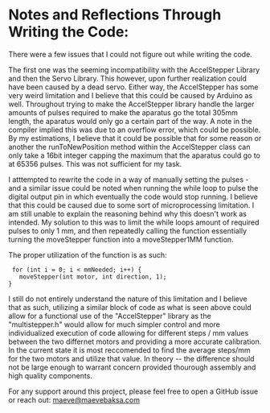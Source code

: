 # Notes and Reflections Through Writing the Code:

There were a few issues that I could not figure out while writing the code.

The first one was the seeming incompatibility with the AccelStepper Library and then the Servo Library. This however, upon further realization could have been caused by a dead servo. Either way, the AccelStepper has some very weird limitation and I believe that this could be caused by Arduino as well. Throughout trying to make the AccelStepper library handle the larger amounts of pulses required to make the aparatus go the total 305mm length, the aparatus would only go a certain part of the way. A note in the compiler implied this was due to an overflow error, which could be possible. By my estimations, I believe that it could be possible that for some reason or another the runToNewPosition method within the AccelStepper class can only take a 16bit integer capping the maximum that the  aparatus could go to at 65356 pulses. This was not sufficient for my task.

I atttempted to rewrite the code in a way of manually setting the pulses - and a similar issue could be noted when running the while loop to pulse the digital output pin in which eventually the code would stop running. I believe that this could be caused due to some sort of microprocessing limitation. I am still unable to explain the reasoning behind why this doesn't work as intended. My solution to this was to limit the while loops amount of required pulses to only 1 mm, and then repeatedly  calling the function essentially turning the moveStepper function into a moveStepper1MM function.

The proper utilization of the function is as such:

```
 for (int i = 0; i < mmNeeded; i++) { 
   moveStepper(int motor, int direction, 1);  
}
```

I still do not entirely understand the nature of this limitation and I believe that as such, utilizing a similar block of code as what is seen above could allow for a functional use of the "AccelStepper" library as the "multistepper.h" would allow for much simpler control and more individualized execution of code allowing for different steps / mm values between the two differnet motors and providing a more accurate calibration. In the current state it is most reccomended to find the average steps/mm for the two motors and utilize that value. In theory -- the difference should not be large enough to warrant concern provided thourough assembly and high quality components.

For any support around this project, please feel free to open a GitHub issue or reach out:
maeve@maevebaksa.com

